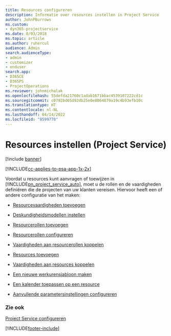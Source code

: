 ```yaml
---
title: Resources configureren
description: Informatie over resources instellen in Project Service
author: JohnPBurrows
ms.custom:
- dyn365-projectservice
ms.date: 8/03/2018
ms.topic: article
ms.author: ruhercul
audience: Admin
search.audienceType:
- admin
- customizer
- enduser
search.app:
- D365CE
- D365PS
- ProjectOperations
ms.reviewer: johnmichalak
ms.openlocfilehash: 55defda21760c1adab1671bbac4539107222cd1c
ms.sourcegitcommit: c0792bd65d92db25e0e8864879a19c4b93efb10c
ms.translationtype: HT
ms.contentlocale: nl-NL
ms.lasthandoff: 04/14/2022
ms.locfileid: "8599770"
---
```

# <a name="set-up-resources-project-service"></a>Resources instellen (Project Service)

[!include [banner](../includes/psa-now-project-operations.md)]

[!INCLUDE[cc-applies-to-psa-app-1x-2x](../includes/cc-applies-to-psa-app-1x-2x.md)]

Voordat u resources kunt aanvragen of toewijzen in [!INCLUDE[pn_project_service_auto](../includes/pn-project-service-auto.md)], moet u de rollen en de vaardigheden definiëren die de projecten van uw klanten vereisen. Hiervoor heeft een of andere configuratie van het maken:  
  
-   [Resourcevaardigheden toevoegen](../psa/add-resource-skills.md)  
  
-   [Deskundigheidsmodellen instellen](../psa/set-up-proficiency-models.md)  
  
-   [Resourcerollen toevoegen](../psa/add-resource-roles.md)  
  
-   [Resourcerollen configureren](../psa/configure-resource-roles.md)  
  
-   [Vaardigheden aan resourcerollen koppelen](../psa/associate-skills-with-resource-roles.md)  
  
-   [Resources toevoegen](../psa/add-resources.md)  
  
-   [Vaardigheden aan resources koppelen](../psa/associate-skills-with-resources.md)  
  
-   [Een nieuwe werkurensjabloon maken](../psa/create-work-hours-template.md)  
  
-   [Een kalender toepassen op een resource](../psa/apply-calendar-resource.md)  
  
-   [Aanvullende parametersinstellingen configureren](../psa/configure-additional-parameters-settings.md)  
  
### <a name="see-also"></a>Zie ook  
 [Project Service configureren](../psa/configure.md)


[!INCLUDE[footer-include](../includes/footer-banner.md)]
